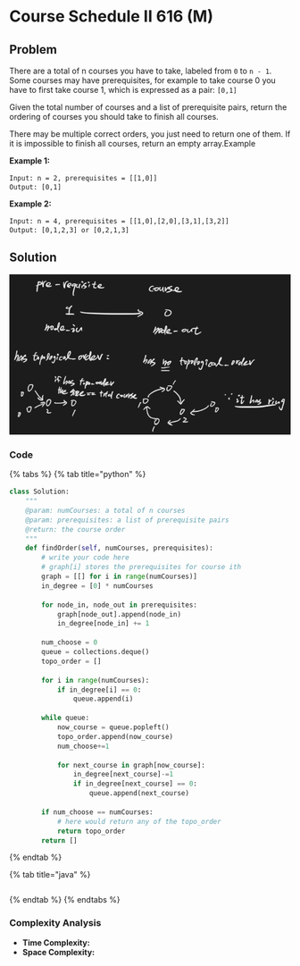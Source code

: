 # Course Schedule II 616 \(M\)

## Problem

There are a total of n courses you have to take, labeled from `0` to `n - 1`.  
Some courses may have prerequisites, for example to take course 0 you have to first take course 1, which is expressed as a pair: `[0,1]`

Given the total number of courses and a list of prerequisite pairs, return the ordering of courses you should take to finish all courses.

There may be multiple correct orders, you just need to return one of them. If it is impossible to finish all courses, return an empty array.Example

**Example 1:**

```text
Input: n = 2, prerequisites = [[1,0]] 
Output: [0,1]
```

**Example 2:**

```text
Input: n = 4, prerequisites = [[1,0],[2,0],[3,1],[3,2]] 
Output: [0,1,2,3] or [0,2,1,3]
```

## Solution

![](../../../.gitbook/assets/screen-shot-2021-04-20-at-11.09.22-pm.png)

### Code

{% tabs %}
{% tab title="python" %}
```python
class Solution:
    """
    @param: numCourses: a total of n courses
    @param: prerequisites: a list of prerequisite pairs
    @return: the course order
    """
    def findOrder(self, numCourses, prerequisites):
        # write your code here
        # graph[i] stores the prerequisites for course ith
        graph = [[] for i in range(numCourses)]
        in_degree = [0] * numCourses

        for node_in, node_out in prerequisites:
            graph[node_out].append(node_in)
            in_degree[node_in] += 1
        
        num_choose = 0
        queue = collections.deque()
        topo_order = []

        for i in range(numCourses):
            if in_degree[i] == 0:
                queue.append(i)
        
        while queue:
            now_course = queue.popleft()
            topo_order.append(now_course)
            num_choose+=1

            for next_course in graph[now_course]:
                in_degree[next_course]-=1
                if in_degree[next_course] == 0:
                    queue.append(next_course)
        
        if num_choose == numCourses:
            # here would return any of the topo_order 
            return topo_order
        return []

```
{% endtab %}

{% tab title="java" %}
```

```
{% endtab %}
{% endtabs %}

### Complexity Analysis

* **Time Complexity:**
* **Space Complexity:**

